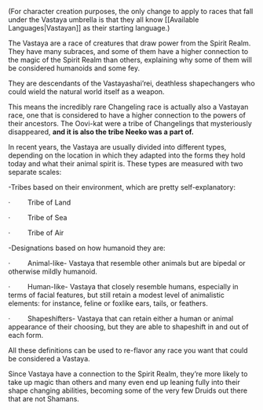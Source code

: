 (For character creation purposes, the only change to apply to races that fall under the Vastaya umbrella is that they all know [[Available Languages|Vastayan]] as their starting language.)

The Vastaya are a race of creatures that draw power from the Spirit Realm. They have many subraces, and some of them have a higher connection to the magic of the Spirit Realm than others, explaining why some of them will be considered humanoids and some fey.

They are descendants of the Vastayashai’rei, deathless shapechangers who could wield the natural world itself as a weapon.

This means the incredibly rare Changeling race is actually also a Vastayan race, one that is considered to have a higher connection to the powers of their ancestors. The Oovi-kat were a tribe of Changelings that mysteriously disappeared, **and it is also the tribe Neeko was a part of.**

In recent years, the Vastaya are usually divided into different types, depending on the location in which they adapted into the forms they hold today and what their animal spirit is. These types are measured with two separate scales:

-Tribes based on their environment, which are pretty self-explanatory:

·         Tribe of Land

·         Tribe of Sea

·         Tribe of Air

-Designations based on how humanoid they are:

·         Animal-like- Vastaya that resemble other animals but are bipedal or otherwise mildly humanoid.

·         Human-like- Vastaya that closely resemble humans, especially in terms of facial features, but still retain a modest level of animalistic elements: for instance, feline or foxlike ears, tails, or feathers.

·         Shapeshifters- Vastaya that can retain either a human or animal appearance of their choosing, but they are able to shapeshift in and out of each form.

All these definitions can be used to re-flavor any race you want that could be considered a Vastaya.

Since Vastaya have a connection to the Spirit Realm, they’re more likely to take up magic than others and many even end up leaning fully into their shape changing abilities, becoming some of the very few Druids out there that are not Shamans.